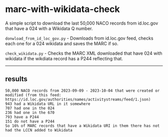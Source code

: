 # marc-with-wikidata-check

A simple script to download the last 50,000 NACO records from id.loc.gov that have a 024 with a Wikidata Q number.

`donwload_from_id_loc_gov.py` - Downloads from id.loc.gov feed, checks each one for a 024 wikidata and saves the MARC if so.

`check_wikidata.py` - Checks the MARC XML downloaded that have 024 with wikidata if the wikdiata record has a P244 reflecting that.

-----
## results
```
50,000 NACO records from 2023-09-09 - 2023-10-04 that were created or modified (from this feed: https://id.loc.gov/authorities/names/activitystreams/feed/1.json) 
943 had a Wikidata URL in it somewhere
707 had one in the 024
236 had one in the 670
793 have a P244
151 do not have a P244
So 16% of MARC records that have a Wikidata URI in them there has not had the LCCN added to Wikidata
```
